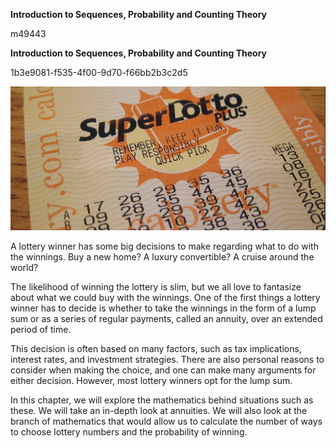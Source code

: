 **Introduction to Sequences, Probability and Counting Theory**

  m49443
  

**Introduction to Sequences, Probability and Counting Theory**

  
  1b3e9081-f535-4f00-9d70-f66bb2b3c2d5

![(credit: Robert Couse-Baker, Flickr.)](../../media/CNX_Precalc_Figure_11_00_001F.jpg)

A lottery winner has some big decisions to make regarding what to do with the winnings. Buy a new home? A luxury convertible? A cruise around the world?

The likelihood of winning the lottery is slim, but we all love to fantasize about what we could buy with the winnings. One of the first things a lottery winner has to decide is whether to take the winnings in the form of a lump sum or as a series of regular payments, called an annuity, over an extended period of time.
 

This decision is often based on many factors, such as tax implications, interest rates, and investment strategies. There are also personal reasons to consider when making the choice, and one can make many arguments for either decision. However, most lottery winners opt for the lump sum.

In this chapter, we will explore the mathematics behind situations such as these. We will take an in-depth look at annuities. We will also look at the branch of mathematics that would allow us to calculate the number of ways to choose lottery numbers and the probability of winning.
